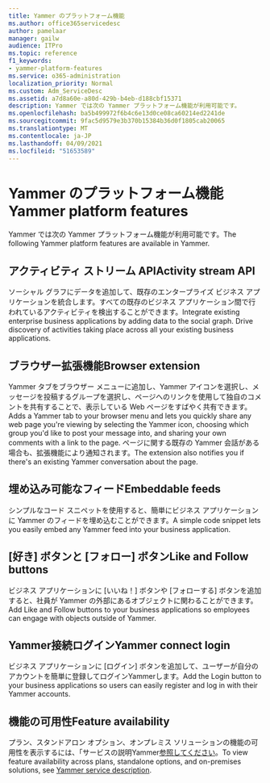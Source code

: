 ```yaml
---
title: Yammer のプラットフォーム機能
ms.author: office365servicedesc
author: pamelaar
manager: gailw
audience: ITPro
ms.topic: reference
f1_keywords:
- yammer-platform-features
ms.service: o365-administration
localization_priority: Normal
ms.custom: Adm_ServiceDesc
ms.assetid: a7d8a60e-a80d-429b-b4eb-d188cbf15371
description: Yammer では次の Yammer プラットフォーム機能が利用可能です。
ms.openlocfilehash: ba5b499972f6b4c6e13d0ce08ca60214ed2241de
ms.sourcegitcommit: 9fac5d9579e3b370b15384b36d0f1805cab20065
ms.translationtype: MT
ms.contentlocale: ja-JP
ms.lasthandoff: 04/09/2021
ms.locfileid: "51653589"
---
```

# <a name="yammer-platform-features"></a><span data-ttu-id="0fc41-103">Yammer のプラットフォーム機能</span><span class="sxs-lookup"><span data-stu-id="0fc41-103">Yammer platform features</span></span>

<span data-ttu-id="0fc41-104">Yammer では次の Yammer プラットフォーム機能が利用可能です。</span><span class="sxs-lookup"><span data-stu-id="0fc41-104">The following Yammer platform features are available in Yammer.</span></span>
 
## <a name="activity-stream-api"></a><span data-ttu-id="0fc41-105">アクティビティ ストリーム API</span><span class="sxs-lookup"><span data-stu-id="0fc41-105">Activity stream API</span></span>

<span data-ttu-id="0fc41-p101">ソーシャル グラフにデータを追加して、既存のエンタープライズ ビジネス アプリケーションを統合します。すべての既存のビジネス アプリケーション間で行われているアクティビティを検出することができます。</span><span class="sxs-lookup"><span data-stu-id="0fc41-p101">Integrate existing enterprise business applications by adding data to the social graph. Drive discovery of activities taking place across all your existing business applications.</span></span>
  
## <a name="browser-extension"></a><span data-ttu-id="0fc41-108">ブラウザー拡張機能</span><span class="sxs-lookup"><span data-stu-id="0fc41-108">Browser extension</span></span>

<span data-ttu-id="0fc41-109">Yammer タブをブラウザー メニューに追加し、Yammer アイコンを選択し、メッセージを投稿するグループを選択し、ページへのリンクを使用して独自のコメントを共有することで、表示している Web ページをすばやく共有できます。</span><span class="sxs-lookup"><span data-stu-id="0fc41-109">Adds a Yammer tab to your browser menu and lets you quickly share any web page you're viewing by selecting the Yammer icon, choosing which group you'd like to post your message into, and sharing your own comments with a link to the page.</span></span> <span data-ttu-id="0fc41-110">ページに関する既存の Yammer 会話がある場合も、拡張機能により通知されます。</span><span class="sxs-lookup"><span data-stu-id="0fc41-110">The extension also notifies you if there's an existing Yammer conversation about the page.</span></span> 

## <a name="embeddable-feeds"></a><span data-ttu-id="0fc41-111">埋め込み可能なフィード</span><span class="sxs-lookup"><span data-stu-id="0fc41-111">Embeddable feeds</span></span>

<span data-ttu-id="0fc41-112">シンプルなコード スニペットを使用すると、簡単にビジネス アプリケーションに Yammer のフィードを埋め込むことができます。</span><span class="sxs-lookup"><span data-stu-id="0fc41-112">A simple code snippet lets you easily embed any Yammer feed into your business application.</span></span>
  
## <a name="like-and-follow-buttons"></a><span data-ttu-id="0fc41-113">[好き] ボタンと [フォロー] ボタン</span><span class="sxs-lookup"><span data-stu-id="0fc41-113">Like and Follow buttons</span></span>

<span data-ttu-id="0fc41-114">ビジネス アプリケーションに [いいね！] ボタンや [フォローする] ボタンを追加すると、社員が Yammer の外部にあるオブジェクトに関わることができます。</span><span class="sxs-lookup"><span data-stu-id="0fc41-114">Add Like and Follow buttons to your business applications so employees can engage with objects outside of Yammer.</span></span>
  
## <a name="yammer-connect-login"></a><span data-ttu-id="0fc41-115">Yammer接続ログイン</span><span class="sxs-lookup"><span data-stu-id="0fc41-115">Yammer connect login</span></span>

<span data-ttu-id="0fc41-116">ビジネス アプリケーションに [ログイン] ボタンを追加して、ユーザーが自分のアカウントを簡単に登録してログインYammerします。</span><span class="sxs-lookup"><span data-stu-id="0fc41-116">Add the Login button to your business applications so users can easily register and log in with their Yammer accounts.</span></span>

## <a name="feature-availability"></a><span data-ttu-id="0fc41-117">機能の可用性</span><span class="sxs-lookup"><span data-stu-id="0fc41-117">Feature availability</span></span>

<span data-ttu-id="0fc41-118">プラン、スタンドアロン オプション、オンプレミス ソリューションの機能の可用性を表示するには、「サービスの説明Yammer[参照してください](yammer-service-description.md)。</span><span class="sxs-lookup"><span data-stu-id="0fc41-118">To view feature availability across plans, standalone options, and on-premises solutions, see [Yammer service description](yammer-service-description.md).</span></span>
  


